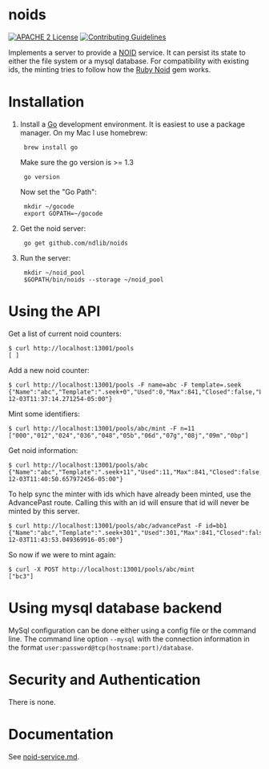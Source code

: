 noids
=====

[![APACHE 2
License](http://img.shields.io/badge/APACHE2-license-blue.svg)](./LICENSE)
[![Contributing
Guidelines](http://img.shields.io/badge/CONTRIBUTING-Guidelines-blue.svg)](./CONTRIBUTING.md)

Implements a server to provide a [NOID][] service.
It can persist its state to either the file system or a mysql database.
For compatibility with existing ids, the minting tries to follow
how the [Ruby Noid][] gem works.

[NOID]: https://wiki.ucop.edu/display/Curation/NOID
[Ruby Noid]: https://github.com/microservices/noid

# Installation

1. Install a [Go][] development environment. It is easiest to use a package manager.
On my Mac I use homebrew:

        brew install go

    Make sure the go version is >= 1.3

        go version

    Now set the "Go Path":

        mkdir ~/gocode
        export GOPATH=~/gocode

[Go]: http://golang.org/

2. Get the noid server:

        go get github.com/ndlib/noids

3. Run the server:

        mkdir ~/noid_pool
        $GOPATH/bin/noids --storage ~/noid_pool

# Using the API

Get a list of current noid counters:

    $ curl http://localhost:13001/pools
    [ ]

Add a new noid counter:

    $ curl http://localhost:13001/pools -F name=abc -F template=.seek
    {"Name":"abc","Template":".seek+0","Used":0,"Max":841,"Closed":false,"LastMint":"2013-12-03T11:37:14.271254-05:00"}

Mint some identifiers:

    $ curl http://localhost:13001/pools/abc/mint -F n=11
    ["000","012","024","036","048","05b","06d","07g","08j","09m","0bp"]

Get noid information:

    $ curl http://localhost:13001/pools/abc
    {"Name":"abc","Template":".seek+11","Used":11,"Max":841,"Closed":false,"LastMint":"2013-12-03T11:40:50.657972456-05:00"}

To help sync the minter with ids which have already been minted, use the AdvancePast route.
Calling this with an id will ensure that id will never be minted by this server.

    $ curl http://localhost:13001/pools/abc/advancePast -F id=bb1
    {"Name":"abc","Template":".seek+301","Used":301,"Max":841,"Closed":false,"LastMint":"2013-12-03T11:43:53.049369916-05:00"}

So now if we were to mint again:

    $ curl -X POST http://localhost:13001/pools/abc/mint
    ["bc3"]

# Using mysql database backend

MySql configuration can be done either using a config file or the command line.
The command line option `--mysql` with the connection information in the format
`user:password@tcp(hostname:port)/database`.

# Security and Authentication

There is none.

# Documentation

See [noid-service.md](noid-service.md).
